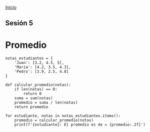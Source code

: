 <!-- No borrar o modificar -->
[Inicio](./index.md)

## Sesión 5 


<!-- Su documentación aquí -->

# Promedio 
```Python:
notas_estudiantes = {
    'Juan': [3.2, 4.5, 5],
    'Maria': [4.2, 3.5, 4.3],
    'Pedro': [3.9, 2.5, 4.8]
}

def calcular_promedio(notas):
    if len(notas) == 0:
        return 0  
    suma = sum(notas)
    promedio = suma / len(notas)
    return promedio

for estudiante, notas in notas_estudiantes.items():
    promedio = calcular_promedio(notas)
    print(f'{estudiante}: El promedio es de = {promedio:.2f}')
```



